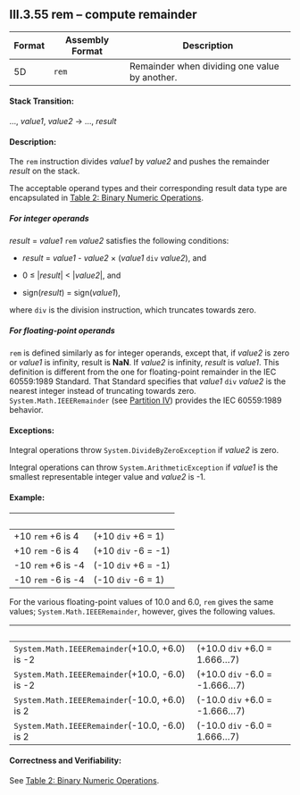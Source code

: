 ## III.3.55 rem &ndash; compute remainder

 | Format | Assembly Format | Description
 | ---- | ---- | ----
 | 5D | `rem` | Remainder when dividing one value by another.

#### Stack Transition:

&hellip;, _value1_, _value2_ &rarr; &hellip;, _result_

#### Description:

The `rem` instruction divides _value1_ by _value2_ and pushes the remainder _result_ on the stack.

The acceptable operand types and their corresponding result data type are encapsulated in [Table 2: Binary Numeric Operations](#todo-missing-hyperlink).

##### For integer operands

_result_ = _value1_ `rem` _value2_ satisfies the following conditions:

 * _result_ = _value1_ - _value2_ &times; (_value1_ `div` _value2_), and

 * 0 &le; \|_result_\| < \|_value2_\|, and

 * sign(_result_) = sign(_value1_),

where `div` is the division instruction, which truncates towards zero.

##### For floating-point operands

`rem` is defined similarly as for integer operands, except that, if _value2_ is zero or _value1_ is infinity, result is **NaN**. If _value2_ is infinity, _result_ is _value1_. This definition is different from the one for floating-point remainder in the IEC 60559:1989 Standard. That Standard specifies that _value1_ `div` _value2_ is the nearest integer instead of truncating towards zero. `System.Math.IEEERemainder` (see [Partition IV](#todo-missing-hyperlink)) provides the IEC 60559:1989 behavior.

#### Exceptions:

Integral operations throw `System.DivideByZeroException` if _value2_ is zero.

Integral operations can throw `System.ArithmeticException` if _value1_ is the smallest representable integer value and _value2_ is -1.

#### Example:

 | &nbsp; | &nbsp;
 | ---- | ----
 | +10 `rem` +6 is 4 | (+10 `div` +6 = 1)
 | +10 `rem` -6 is 4 | (+10 `div` -6 = -1)
 | -10 `rem` +6 is -4 | (-10 `div` +6 = -1)
 | -10 `rem` -6 is -4 | (-10 `div` -6 = 1)

For the various floating-point values of 10.0 and 6.0, `rem` gives the same values; `System.Math.IEEERemainder`, however, gives the following values.

 | &nbsp; | &nbsp;
 | ---- | ----
 | `System.Math.IEEERemainder`(+10.0, +6.0) is -2 | (+10.0 `div` +6.0 =  1.666&hellip;7)
 | `System.Math.IEEERemainder`(+10.0, -6.0) is -2 | (+10.0 `div` -6.0 = -1.666&hellip;7)
 | `System.Math.IEEERemainder`(-10.0, +6.0) is  2 | (-10.0 `div` +6.0 = -1.666&hellip;7)
 | `System.Math.IEEERemainder`(-10.0, -6.0) is  2 | (-10.0 `div` -6.0 = 1.666&hellip;7)

#### Correctness and Verifiability:

See [Table 2: Binary Numeric Operations](#todo-missing-hyperlink).
